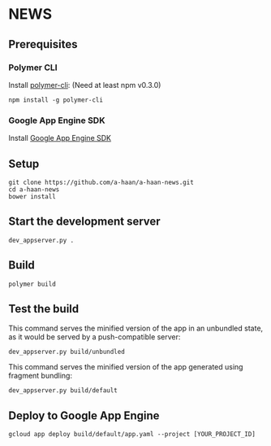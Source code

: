 # NEWS

## Prerequisites

### Polymer CLI

Install [polymer-cli](https://github.com/Polymer/polymer-cli):
(Need at least npm v0.3.0)

    npm install -g polymer-cli

### Google App Engine SDK

Install [Google App Engine SDK](https://cloud.google.com/appengine/downloads)

## Setup

    git clone https://github.com/a-haan/a-haan-news.git
    cd a-haan-news
    bower install

## Start the development server

    dev_appserver.py .

## Build

    polymer build

## Test the build

This command serves the minified version of the app in an unbundled state, as it would be served by a push-compatible server:

    dev_appserver.py build/unbundled

This command serves the minified version of the app generated using fragment bundling:

    dev_appserver.py build/default

## Deploy to Google App Engine

    gcloud app deploy build/default/app.yaml --project [YOUR_PROJECT_ID]
